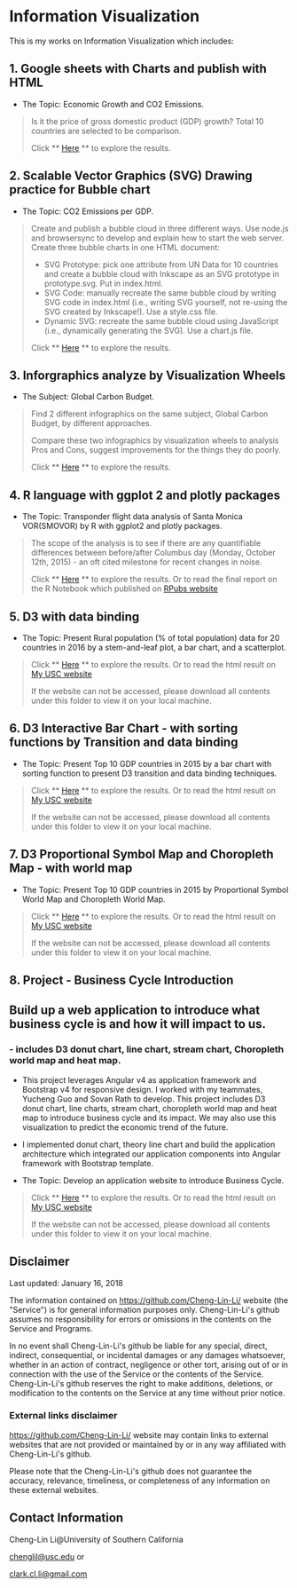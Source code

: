 # Information Visualization
This is my works on Information Visualization which includes:

## 1. Google sheets with Charts and publish with HTML
* The Topic: Economic Growth and CO2 Emissions. 
> Is it the price of gross domestic product (GDP) growth?  Total 10 countries are selected to be comparison.
>
> Click ** [Here](https://github.com/Cheng-Lin-Li/InformationVisualization/tree/master/GoogleSheets) ** to explore the results.

## 2. Scalable Vector Graphics (SVG) Drawing practice for Bubble chart
* The Topic: CO2 Emissions per GDP. 
> Create and publish a bubble cloud in three different ways. Use node.js and browsersync to develop and explain how to start the web server.
> Create three bubble charts in one HTML document:
> * SVG Prototype: pick one attribute from UN Data for 10 countries and create a bubble cloud with Inkscape as an SVG prototype in prototype.svg. Put in index.html.
> * SVG Code: manually recreate the same bubble cloud by writing SVG code in index.html (i.e., writing SVG yourself, not re-using the SVG created by Inkscape!). Use a style.css file.
> * Dynamic SVG: recreate the same bubble cloud using JavaScript (i.e., dynamically generating the SVG). Use a chart.js file.
>
> Click ** [Here](https://github.com/Cheng-Lin-Li/InformationVisualization/tree/master/SVG) ** to explore the results.

## 3. Inforgraphics analyze by Visualization Wheels
* The Subject: Global Carbon Budget.
> Find 2 different infographics on the same subject, Global Carbon Budget, by different approaches. 
>
> Compare these two infographics by visualization wheels to analysis Pros and Cons, suggest improvements for the things they do poorly.
>
> Click ** [Here](https://github.com/Cheng-Lin-Li/InformationVisualization/tree/master/VisualizationWheels) ** to explore the results.
>

## 4. R language with ggplot 2 and plotly packages
* The Topic: Transponder flight data analysis of Santa Monica VOR(SMOVOR) by R with ggplot2 and plotly packages.
>The scope of the analysis is to see if there are any quantifiable differences between before/after Columbus day (Monday, October 12th, 2015) - an oft cited milestone for recent changes in noise.
>
> Click ** [Here](https://github.com/Cheng-Lin-Li/InformationVisualization/tree/master/R_ggplot2) ** to explore the results.
> Or to read the final report on the R Notebook which published on [RPubs website](http://rpubs.com/Cheng-Lin_Li/309552)


## 5. D3 with data binding
* The Topic: Present Rural population (% of total population) data for 20 countries in 2016 by a stem-and-leaf plot, a bar chart, and a scatterplot.
>
> Click ** [Here](https://github.com/Cheng-Lin-Li/InformationVisualization/tree/master/D3_databinding) ** to explore the results.
> Or to read the html result on [My USC website](http://www-scf.usc.edu/~chenglil/v1.1/a5.html)
>
> If the website can not be accessed, please download all contents under this folder to view it on your local machine.


## 6. D3 Interactive Bar Chart - with sorting functions by Transition and data binding
* The Topic: Present Top 10 GDP countries in 2015 by a bar chart with sorting function to present D3 transition and data binding techniques.
>
> Click ** [Here](https://github.com/Cheng-Lin-Li/InformationVisualization/tree/master/D3_barchart_interactive) ** to explore the results.
> Or to read the html result on [My USC website](http://www-scf.usc.edu/~chenglil/a8/a8.html)
>
> If the website can not be accessed, please download all contents under this folder to view it on your local machine.


## 7. D3 Proportional Symbol Map and Choropleth Map - with world map
* The Topic: Present Top 10 GDP countries in 2015 by Proportional Symbol World Map and Choropleth World Map.
>
> Click ** [Here](https://github.com/Cheng-Lin-Li/InformationVisualization/tree/master/D3_map) ** to explore the results.
> Or to read the html result on [My USC website](http://www-scf.usc.edu/~chenglil/a9/a9.html)
>
> If the website can not be accessed, please download all contents under this folder to view it on your local machine.

## 8. Project - Business Cycle Introduction
## Build up a web application to introduce what business cycle is and how it will impact to us.
### - includes D3 donut chart, line chart, stream chart, Choropleth world map and heat map.
* This project leverages Angular v4 as application framework and Bootstrap v4 for responsive design. I worked with my teammates, Yucheng Guo and Sovan Rath to develop. This project includes D3 donut chart, line charts, stream chart, choropleth world map and heat map to introduce business cycle and its impact. We may also use this visualization to predict the economic trend of the future. 

* I implemented donut chart, theory line chart and build the application architecture which integrated our application components into Angular framework with Bootstrap template.

* The Topic: Develop an application website to introduce Business Cycle.
>
> Click ** [Here](https://github.com/Cheng-Lin-Li/InformationVisualization/tree/master/BusinessCycle) ** to explore the results.
> Or to read the html result on [My USC website](http://www-scf.usc.edu/~chenglil/business_cycle/index.html)
>
> If the website can not be accessed, please download all contents under this folder to view it on your local machine.

## Disclaimer
Last updated: January 16, 2018

The information contained on https://github.com/Cheng-Lin-Li/ website (the "Service") is for general information purposes only.
Cheng-Lin-Li's github assumes no responsibility for errors or omissions in the contents on the Service and Programs.

In no event shall Cheng-Lin-Li's github be liable for any special, direct, indirect, consequential, or incidental damages or any damages whatsoever, whether in an action of contract, negligence or other tort, arising out of or in connection with the use of the Service or the contents of the Service. Cheng-Lin-Li's github reserves the right to make additions, deletions, or modification to the contents on the Service at any time without prior notice.

### External links disclaimer

https://github.com/Cheng-Lin-Li/ website may contain links to external websites that are not provided or maintained by or in any way affiliated with Cheng-Lin-Li's github.

Please note that the Cheng-Lin-Li's github does not guarantee the accuracy, relevance, timeliness, or completeness of any information on these external websites.

## Contact Information
Cheng-Lin Li@University of Southern California

chenglil@usc.edu or 

clark.cl.li@gmail.com



